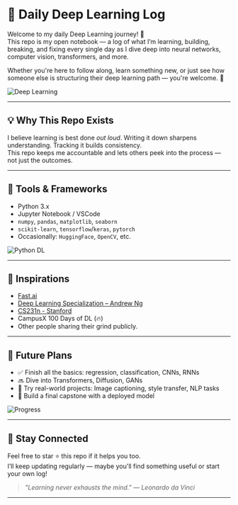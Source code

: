<h1>🧠 Daily Deep Learning Log</h1>

<p>Welcome to my daily Deep Learning journey! 🚀<br>
This repo is my open notebook — a log of what I’m learning, building, breaking, and fixing every single day as I dive deep into neural networks, computer vision, transformers, and more.</p>

<p>Whether you're here to follow along, learn something new, or just see how someone else is structuring their deep learning path — you're welcome. 🙌</p>

<p><img src="https://user-images.githubusercontent.com/74038190/226190894-18e959ba-d458-4a94-ac44-790190f2a947.gif" alt="Deep Learning"></p>

<hr>

<h2>💡 Why This Repo Exists</h2>

<p>I believe learning is best done <em>out loud</em>. Writing it down sharpens understanding. Tracking it builds consistency.<br>
This repo keeps me accountable and lets others peek into the process — not just the outcomes.</p>

<hr>

<h2>🧭 Tools & Frameworks</h2>

<ul>
  <li>Python 3.x</li>
  <li>Jupyter Notebook / VSCode</li>
  <li><code>numpy</code>, <code>pandas</code>, <code>matplotlib</code>, <code>seaborn</code></li>
  <li><code>scikit-learn</code>, <code>tensorflow</code>/<code>keras</code>, <code>pytorch</code></li>
  <li>Occasionally: <code>HuggingFace</code>, <code>OpenCV</code>, etc.</li>
</ul>

<p><img src="https://media.giphy.com/media/TilmLMmWrRYYHjLfub/giphy.gif" alt="Python DL"></p>

<hr>

<h2>🧠 Inspirations</h2>

<ul>
  <li><a href="https://course.fast.ai/">Fast.ai</a></li>
  <li><a href="https://www.deeplearning.ai/">Deep Learning Specialization – Andrew Ng</a></li>
  <li><a href="http://cs231n.stanford.edu/">CS231n - Stanford</a></li>
  <li>CampusX 100 Days of DL (🔥)</li>
  <li>Other people sharing their grind publicly.</li>
</ul>

<hr>

<h2>🧩 Future Plans</h2>

<ul>
  <li>✅ Finish all the basics: regression, classification, CNNs, RNNs</li>
  <li>🔜 Dive into Transformers, Diffusion, GANs</li>
  <li>🔬 Try real-world projects: Image captioning, style transfer, NLP tasks</li>
  <li>🎯 Build a final capstone with a deployed model</li>
</ul>

<p><img src="https://media.giphy.com/media/v1.Y2lkPTc5MGI3NjExdHN1dm9uYndzZWZmc3FjbnF1ZXYzOHd5aWx4Z2h4bHplbTR2cXkwMCZlcD12MV9naWZzX3NlYXJjaCZjdD1n/l3q2K5jinAlChoCLS/giphy.gif" alt="Progress"></p>

<hr>

<h2>🤘 Stay Connected</h2>

<p>Feel free to star ⭐ this repo if it helps you too.<br>
I’ll keep updating regularly — maybe you'll find something useful or start your own log!</p>

<blockquote><em>"Learning never exhausts the mind." — Leonardo da Vinci</em></blockquote>

<hr>

